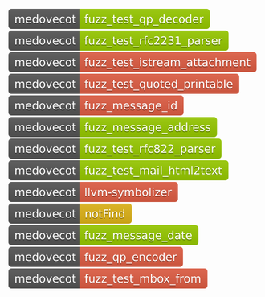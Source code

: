 [![Fuzzing Status Local](docs/medovecot/fuzz_test_qp_decoder.svg)](https://github.com/)
[![Fuzzing Status Local](docs/medovecot/fuzz_test_rfc2231_parser.svg)](https://github.com/)
[![Fuzzing Status Local](docs/medovecot/fuzz_test_istream_attachment.svg)](https://github.com/)
[![Fuzzing Status Local](docs/medovecot/fuzz_test_quoted_printable.svg)](https://github.com/)
[![Fuzzing Status Local](docs/medovecot/fuzz_message_id.svg)](https://github.com/)
[![Fuzzing Status Local](docs/medovecot/fuzz_message_address.svg)](https://github.com/)
[![Fuzzing Status Local](docs/medovecot/fuzz_test_rfc822_parser.svg)](https://github.com/)
[![Fuzzing Status Local](docs/medovecot/fuzz_test_mail_html2text.svg)](https://github.com/)
[![Fuzzing Status Local](docs/medovecot/llvm-symbolizer.svg)](https://github.com/)
[![Fuzzing Status Local](docs/medovecot/notFind.svg)](https://github.com/)
[![Fuzzing Status Local](docs/medovecot/fuzz_message_date.svg)](https://github.com/)
[![Fuzzing Status Local](docs/medovecot/fuzz_qp_encoder.svg)](https://github.com/)
[![Fuzzing Status Local](docs/medovecot/fuzz_test_mbox_from.svg)](https://github.com/)
